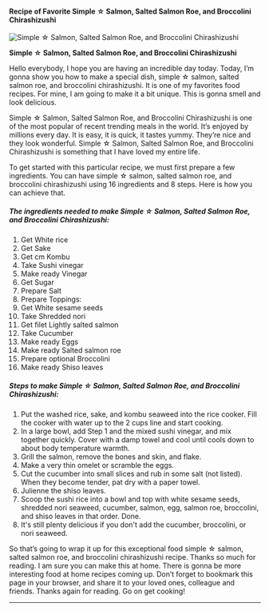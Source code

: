             

#### Recipe of Favorite Simple ☆ Salmon, Salted Salmon Roe, and Broccolini Chirashizushi

![Simple ☆ Salmon, Salted Salmon Roe, and Broccolini Chirashizushi](https://img-global.cpcdn.com/recipes/6132759782227968/751x532cq70/simple-%e2%98%86-salmon-salted-salmon-roe-and-broccolini-chirashizushi-recipe-main-photo.jpg)

**Simple ☆ Salmon, Salted Salmon Roe, and Broccolini Chirashizushi**

Hello everybody, I hope you are having an incredible day today. Today, I’m gonna show you how to make a special dish, simple ☆ salmon, salted salmon roe, and broccolini chirashizushi. It is one of my favorites food recipes. For mine, I am going to make it a bit unique. This is gonna smell and look delicious.

Simple ☆ Salmon, Salted Salmon Roe, and Broccolini Chirashizushi is one of the most popular of recent trending meals in the world. It’s enjoyed by millions every day. It is easy, it is quick, it tastes yummy. They’re nice and they look wonderful. Simple ☆ Salmon, Salted Salmon Roe, and Broccolini Chirashizushi is something that I have loved my entire life.

To get started with this particular recipe, we must first prepare a few ingredients. You can have simple ☆ salmon, salted salmon roe, and broccolini chirashizushi using 16 ingredients and 8 steps. Here is how you can achieve that.

##### The ingredients needed to make Simple ☆ Salmon, Salted Salmon Roe, and Broccolini Chirashizushi:

1.  Get White rice
2.  Get Sake
3.  Get cm Kombu
4.  Take Sushi vinegar
5.  Make ready Vinegar
6.  Get Sugar
7.  Prepare Salt
8.  Prepare Toppings:
9.  Get White sesame seeds
10.  Take Shredded nori
11.  Get filet Lightly salted salmon
12.  Take Cucumber
13.  Make ready Eggs
14.  Make ready Salted salmon roe
15.  Prepare optional Broccolini
16.  Make ready Shiso leaves

##### Steps to make Simple ☆ Salmon, Salted Salmon Roe, and Broccolini Chirashizushi:

1.  Put the washed rice, sake, and kombu seaweed into the rice cooker. Fill the cooker with water up to the 2 cups line and start cooking.
2.  In a large bowl, add Step 1 and the mixed sushi vinegar, and mix together quickly. Cover with a damp towel and cool until cools down to about body temperature warmth.
3.  Grill the salmon, remove the bones and skin, and flake.
4.  Make a very thin omelet or scramble the eggs.
5.  Cut the cucumber into small slices and rub in some salt (not listed). When they become tender, pat dry with a paper towel.
6.  Julienne the shiso leaves.
7.  Scoop the sushi rice into a bowl and top with white sesame seeds, shredded nori seaweed, cucumber, salmon, egg, salmon roe, broccolini, and shiso leaves in that order. Done.
8.  It's still plenty delicious if you don't add the cucumber, broccolini, or nori seaweed.

So that’s going to wrap it up for this exceptional food simple ☆ salmon, salted salmon roe, and broccolini chirashizushi recipe. Thanks so much for reading. I am sure you can make this at home. There is gonna be more interesting food at home recipes coming up. Don’t forget to bookmark this page in your browser, and share it to your loved ones, colleague and friends. Thanks again for reading. Go on get cooking!

* * *
